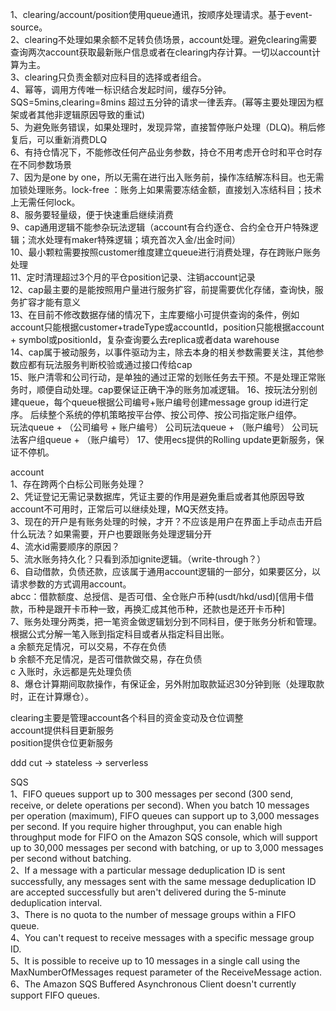 1、clearing/account/position使用queue通讯，按顺序处理请求。基于event-source。  
2、clearing不处理如果余额不足转负债场景，account处理。避免clearing需要查询两次account获取最新账户信息或者在clearing内存计算。一切以account计算为主。  
3、clearing只负责金额对应科目的选择或者组合。  
4、幂等，调用方传唯一标识结合发起时间，缓存5分钟。SQS=5mins,clearing=8mins 超过五分钟的请求一律丢弃。(幂等主要处理因为框架或者其他非逻辑原因导致的重试)  
5、为避免账务错误，如果处理时，发现异常，直接暂停账户处理（DLQ)。稍后修复后，可以重新消费DLQ  
6、有持仓情况下，不能修改任何产品业务参数，持仓不用考虑开仓时和平仓时存在不同参数场景  
7、因为是one by one，所以无需在进行出入账务前，操作冻结解冻科目。也无需加锁处理账务。lock-free ：账务上如果需要冻结金额，直接划入冻结科目；技术上无需任何lock。  
8、服务要轻量级，便于快速重启继续消费  
9、cap通用逻辑不能参杂玩法逻辑（account有合约逐仓、合约全仓开户特殊逻辑；流水处理有maker特殊逻辑；填充首次入金/出金时间）  
10、最小颗粒需要按照customer维度建立queue进行消费处理，存在跨账户账务处理  
11、定时清理超过3个月的平仓position记录、注销account记录  
12、cap最主要的是能按照用户量进行服务扩容，前提需要优化存储，查询快，服务扩容才能有意义  
13、在目前不修改数据存储的情况下，主库要缩小可提供查询的条件，例如account只能根据customer+tradeType或accountId，position只能根据account + symbol或positionId，复杂查询要么去replica或者data warehouse  
14、cap属于被动服务，以事件驱动为主，除去本身的相关参数需要关注，其他参数应都有玩法服务判断校验或通过接口传给cap  
15、账户清零和公司行动，是单独的通过正常的划账任务去干预。不是处理正常账务时，顺便自动处理。cap要保证正确干净的账务加减逻辑。
16、按玩法分别创建queue，每个queue根据公司编号+账户编号创建message group id进行定序。 后续整个系统的停机策略按平台停、按公司停、按公司指定账户组停。   
    玩法queue + （公司编号 + 账户编号）
    公司玩法queue + （账户编号）
    公司玩法客户组queue + （账户编号）
17、使用ecs提供的Rolling update更新服务，保证不停机。  

account  
1、存在跨两个白标公司账务处理？  
2、凭证登记无需记录数据库，凭证主要的作用是避免重启或者其他原因导致account不可用时，正常后可以继续处理，MQ天然支持。  
3、现在的开户是有账务处理的时候，才开？不应该是用户在界面上手动点击开启什么玩法？如果需要，开户也要跟账务处理逻辑分开  
4、流水id需要顺序的原因？  
5、流水账务持久化？只看到添加ignite逻辑。（write-through？）  
6、自动借款，负债还款，应该属于通用account逻辑的一部分，如果要区分，以请求参数的方式调用account。  
   abcc：借款额度、总授信、是否可借、全仓账户币种(usdt/hkd/usd)[信用卡借款，币种是跟开卡币种一致，再换汇成其他币种，还款也是还开卡币种]  
7、账务处理分两类，把一笔资金做逻辑划分到不同科目，便于账务分析和管理。根据公式分解一笔入账到指定科目或者从指定科目出账。   
   a 余额充足情况，可以交易，不存在负债   
   b 余额不充足情况，是否可借款做交易，存在负债   
   c 入账时，永远都是先处理负债   
8、爆仓计算期间取款操作，有保证金，另外附加取款延迟30分钟到账（处理取款时，正在计算爆仓）。


clearing主要是管理account各个科目的资金变动及仓位调整  
account提供科目更新服务  
position提供仓位更新服务  


  
ddd cut -> stateless -> serverless


SQS    
1、FIFO queues support up to 300 messages per second (300 send, receive, or delete operations per second). When you batch 10 messages per operation (maximum), FIFO queues can support up to 3,000 messages per second. If you require higher throughput, you can enable high throughput mode for FIFO on the Amazon SQS console, which will support up to 30,000 messages per second with batching, or up to 3,000 messages per second without batching.  
2、If a message with a particular message deduplication ID is sent successfully, any messages sent with the same message deduplication ID are accepted successfully but aren't delivered during the 5-minute deduplication interval.  
3、There is no quota to the number of message groups within a FIFO queue.  
4、You can't request to receive messages with a specific message group ID.  
5、It is possible to receive up to 10 messages in a single call using the MaxNumberOfMessages request parameter of the ReceiveMessage action.   
6、The Amazon SQS Buffered Asynchronous Client doesn't currently support FIFO queues.   



